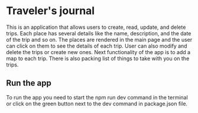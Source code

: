 # Traveler's journal
This is an application that allows users to create, read, update, and delete trips.
Each place has several details like the name, description, and the date of the trip and so on.
The places are rendered in the main page and the user can click on them to see the details of each trip.
User can also modify and delete the trips or create new ones.
Next functionality of the app is to add a map to each trip.
There is also packing list of things to take with you on the trips.

## Run the app

To run the app you need to start the npm run dev command in the terminal
or click on the green button next to the dev command in package.json file.